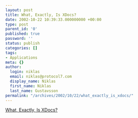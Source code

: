 ```yaml
---
layout: post
title: What, Exactly, Is XDocs?
date: 2002-10-22 10:39:33.000000000 +00:00
type: post
parent_id: '0'
published: true
password: ''
status: publish
categories: []
tags:
- Applications
meta: {}
author:
  login: niklas
  email: niklas@protocol7.com
  display_name: Niklas
  first_name: Niklas
  last_name: Gustavsson
permalink: "/archives/2002/10/22/what_exactly_is_xdocs/"
---
```

[What, Exactly, Is XDocs?](http://www.eweek.com/article2/0,3959,633910,00.asp)

